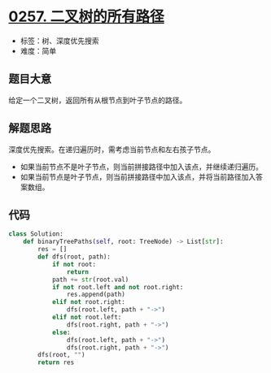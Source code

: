 # [0257. 二叉树的所有路径](https://leetcode-cn.com/problems/binary-tree-paths/)

- 标签：树、深度优先搜索
- 难度：简单

## 题目大意

给定一个二叉树，返回所有从根节点到叶子节点的路径。

## 解题思路

深度优先搜索。在递归遍历时，需考虑当前节点和左右孩子节点。

- 如果当前节点不是叶子节点，则当前拼接路径中加入该点，并继续递归遍历。
- 如果当前节点是叶子节点，则当前拼接路径中加入该点，并将当前路径加入答案数组。

## 代码

```Python
class Solution:
    def binaryTreePaths(self, root: TreeNode) -> List[str]:
        res = []
        def dfs(root, path):
            if not root:
                return
            path += str(root.val)
            if not root.left and not root.right:
                res.append(path)
            elif not root.right:
                dfs(root.left, path + "->")
            elif not root.left:
                dfs(root.right, path + "->")
            else:
                dfs(root.left, path + "->")
                dfs(root.right, path + "->")
        dfs(root, "")
        return res
```

